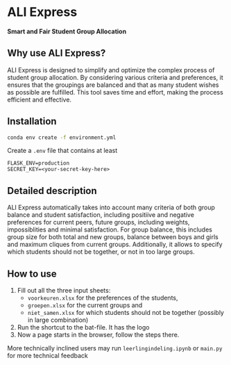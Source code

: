 # ALI Express

**Smart and Fair Student Group Allocation**
## Why use ALI Express?
ALI Express is designed to simplify and optimize the complex process of student group allocation. By considering various criteria and preferences, it ensures that the groupings are balanced and that as many student wishes as possible are fulfilled. This tool saves time and effort, making the process efficient and effective.

## Installation
```bash
conda env create -f environment.yml
```

Create a `.env` file that contains at least
```
FLASK_ENV=production
SECRET_KEY=<your-secret-key-here>
```

## Detailed description
ALI Express automatically takes into account many criteria of both group balance and student satisfaction, including positiive and negative preferences for current peers, future groups, including weights, impossiblities and minimal satisfaction. For group balance, this includes group size for both total and new groups, balance between boys and girls and  maximum cliques from current groups. Additionally, it allows to specify which students should not be together, or not in too large groups. 

## How to use
1. Fill out all the three input sheets: 
    * `voorkeuren.xlsx` for the preferences of the students,
    * `groepen.xlsx` for the current groups and
    * `niet_samen.xlsx` for which students should not be together (possibly in large combination)
1. Run the shortcut to the bat-file. It has the logo
1. Now a page starts in the browser, follow the steps there.

More technically inclined users may run `leerlingindeling.ipynb` or `main.py` for more technical feedback